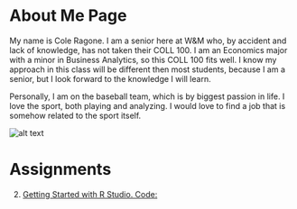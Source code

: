 # About Me Page 

My name is Cole Ragone. I am a senior here at W&M who, by accident and lack of knowledge, has not taken their COLL 100. I am an Economics major with a minor in Business Analytics,
so this COLL 100 fits well. I know my approach in this class will be different then most students, because I am a senior, but I look forward to the knowledge I will learn. 

Personally, I am on the baseball team, which is by biggest passion in life. I love the sport, both playing and analyzing. I would love to find a job that is somehow related to the
sport itself.

![alt text](https://dbukjj6eu5tsf.cloudfront.net/sidearm.sites/wm.sidearmsports.com/images/2021/5/4/ragone.jpg)

# Assignments
2. [Getting Started with R Studio. Code:](https://github.com/ColeRagone/Wicked_Problems/blob/main/homework1)
